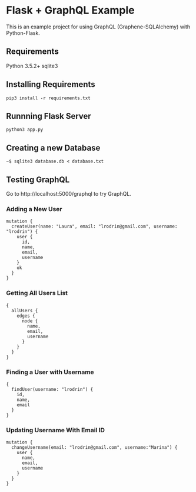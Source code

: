 # Flask + GraphQL Example
This is an example project for using GraphQL (Graphene-SQLAlchemy) with Python-Flask.

## Requirements
Python 3.5.2+
sqlite3

## Installing Requirements
```
pip3 install -r requirements.txt
```
## Runnning Flask Server
```
python3 app.py
```
## Creating a new Database
```
~$ sqlite3 database.db < database.txt
```
## Testing GraphQL
Go to http://localhost:5000/graphql to try GraphQL.

### Adding a New User
```
mutation {
  createUser(name: "Laura", email: "lrodrin@gmail.com", username: "lrodrin") {
    user {
      id,
      name,
      email,
      username
    }
    ok
  }
}
```
### Getting All Users List
```
{
  allUsers {
    edges {
      node {
        name,
        email,
        username
      }
    }
  }
}
```
### Finding a User with Username
```
{
  findUser(username: "lrodrin") {
    id,
    name,
    email
  }
}
```
### Updating Username With Email ID
```
mutation {
  changeUsername(email: "lrodrin@gmail.com", username:"Marina") {
    user {
      name,
      email,
      username
    }
  }
}
```
